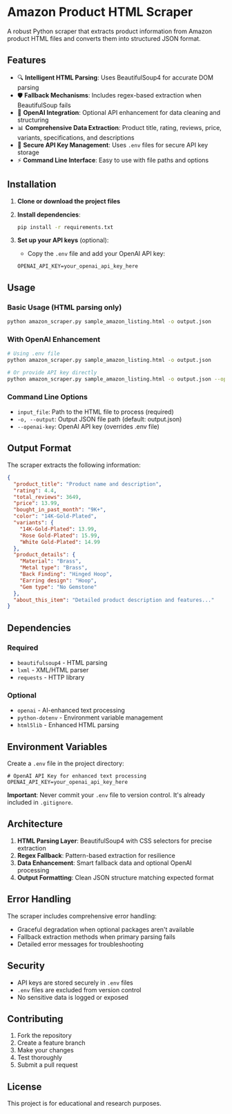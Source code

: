 # Amazon Product HTML Scraper

A robust Python scraper that extracts product information from Amazon product HTML files and converts them into structured JSON format.

## Features

- 🔍 **Intelligent HTML Parsing**: Uses BeautifulSoup4 for accurate DOM parsing
- 🛡️ **Fallback Mechanisms**: Includes regex-based extraction when BeautifulSoup fails
- 🤖 **OpenAI Integration**: Optional API enhancement for data cleaning and structuring
- 📊 **Comprehensive Data Extraction**: Product title, rating, reviews, price, variants, specifications, and descriptions
- 🔐 **Secure API Key Management**: Uses `.env` files for secure API key storage
- ⚡ **Command Line Interface**: Easy to use with file paths and options

## Installation

1. **Clone or download the project files**

2. **Install dependencies**:
   ```bash
   pip install -r requirements.txt
   ```

3. **Set up your API keys** (optional):
   - Copy the `.env` file and add your OpenAI API key:
   ```env
   OPENAI_API_KEY=your_openai_api_key_here
   ```

## Usage

### Basic Usage (HTML parsing only)
```bash
python amazon_scraper.py sample_amazon_listing.html -o output.json
```

### With OpenAI Enhancement
```bash
# Using .env file
python amazon_scraper.py sample_amazon_listing.html -o output.json

# Or provide API key directly
python amazon_scraper.py sample_amazon_listing.html -o output.json --openai-key your_api_key
```

### Command Line Options
- `input_file`: Path to the HTML file to process (required)
- `-o, --output`: Output JSON file path (default: output.json)
- `--openai-key`: OpenAI API key (overrides .env file)

## Output Format

The scraper extracts the following information:

```json
{
  "product_title": "Product name and description",
  "rating": 4.4,
  "total_reviews": 3649,
  "price": 13.99,
  "bought_in_past_month": "9K+",
  "color": "14K-Gold-Plated",
  "variants": {
    "14K-Gold-Plated": 13.99,
    "Rose Gold-Plated": 15.99,
    "White Gold-Plated": 14.99
  },
  "product_details": {
    "Material": "Brass",
    "Metal type": "Brass",
    "Back Finding": "Hinged Hoop",
    "Earring design": "Hoop",
    "Gem type": "No Gemstone"
  },
  "about_this_item": "Detailed product description and features..."
}
```

## Dependencies

### Required
- `beautifulsoup4` - HTML parsing
- `lxml` - XML/HTML parser
- `requests` - HTTP library

### Optional
- `openai` - AI-enhanced text processing
- `python-dotenv` - Environment variable management
- `html5lib` - Enhanced HTML parsing

## Environment Variables

Create a `.env` file in the project directory:

```env
# OpenAI API Key for enhanced text processing
OPENAI_API_KEY=your_openai_api_key_here
```

**Important**: Never commit your `.env` file to version control. It's already included in `.gitignore`.

## Architecture

1. **HTML Parsing Layer**: BeautifulSoup4 with CSS selectors for precise extraction
2. **Regex Fallback**: Pattern-based extraction for resilience
3. **Data Enhancement**: Smart fallback data and optional OpenAI processing
4. **Output Formatting**: Clean JSON structure matching expected format

## Error Handling

The scraper includes comprehensive error handling:
- Graceful degradation when optional packages aren't available
- Fallback extraction methods when primary parsing fails
- Detailed error messages for troubleshooting

## Security

- API keys are stored securely in `.env` files
- `.env` files are excluded from version control
- No sensitive data is logged or exposed

## Contributing

1. Fork the repository
2. Create a feature branch
3. Make your changes
4. Test thoroughly
5. Submit a pull request

## License

This project is for educational and research purposes.
